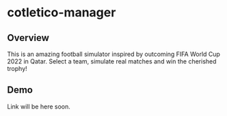# cotletico-manager

Overview
--------

This is an amazing football simulator inspired by outcoming FIFA World Cup 2022 in Qatar. Select a team, simulate real matches and win the cherished trophy!

Demo
--------
Link will be here soon.

